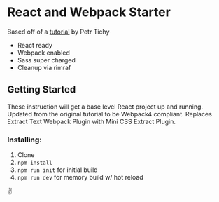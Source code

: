 # React and Webpack Starter

Based off of a [tutorial](https://www.youtube.com/watch?v=JdGnYNtuEtE&index=1&list=PLkEZWD8wbltnRp6nRR8kv97RbpcUdNawY) by Petr Tichy

- React ready
- Webpack enabled
- Sass super charged
- Cleanup via rimraf

## Getting Started

These instruction will get a base level React project up and running. Updated from the original tutorial to be Webpack4 compliant. Replaces Extract Text Webpack Plugin with Mini CSS Extract Plugin.

### Installing:

1. Clone
2. `npm install`
3. `npm run init` for initial build
4. `npm run dev` for memory build w/ hot reload

:v:
